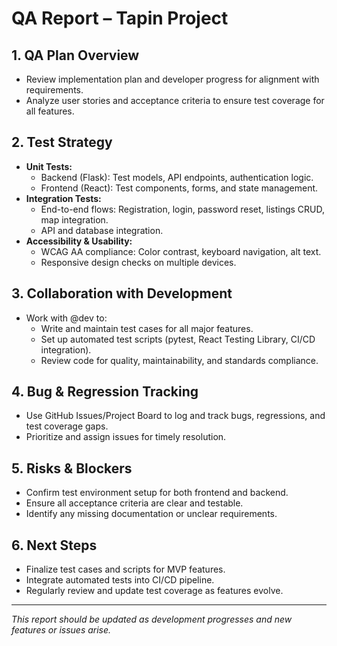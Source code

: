 # QA Report – Tapin Project

## 1. QA Plan Overview
- Review implementation plan and developer progress for alignment with requirements.
- Analyze user stories and acceptance criteria to ensure test coverage for all features.

## 2. Test Strategy
- **Unit Tests:**
  - Backend (Flask): Test models, API endpoints, authentication logic.
  - Frontend (React): Test components, forms, and state management.
- **Integration Tests:**
  - End-to-end flows: Registration, login, password reset, listings CRUD, map integration.
  - API and database integration.
- **Accessibility & Usability:**
  - WCAG AA compliance: Color contrast, keyboard navigation, alt text.
  - Responsive design checks on multiple devices.

## 3. Collaboration with Development
- Work with @dev to:
  - Write and maintain test cases for all major features.
  - Set up automated test scripts (pytest, React Testing Library, CI/CD integration).
  - Review code for quality, maintainability, and standards compliance.

## 4. Bug & Regression Tracking
- Use GitHub Issues/Project Board to log and track bugs, regressions, and test coverage gaps.
- Prioritize and assign issues for timely resolution.

## 5. Risks & Blockers
- Confirm test environment setup for both frontend and backend.
- Ensure all acceptance criteria are clear and testable.
- Identify any missing documentation or unclear requirements.

## 6. Next Steps
- Finalize test cases and scripts for MVP features.
- Integrate automated tests into CI/CD pipeline.
- Regularly review and update test coverage as features evolve.

---

*This report should be updated as development progresses and new features or issues arise.*

